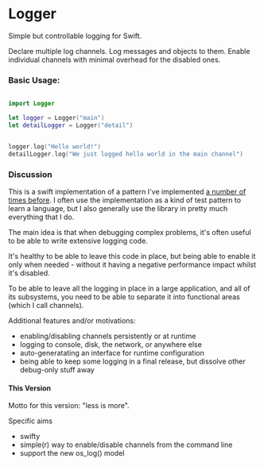 # Logger

Simple but controllable logging for Swift.

Declare multiple log channels. Log messages and objects to them. Enable individual channels with minimal overhead for the disabled ones.

### Basic Usage:

```swift

import Logger

let logger = Logger("main")
let detailLogger = Logger("detail")


logger.log("Hello world!")
detailLogger.log("We just logged hello world in the main channel")
```

### Discussion

This is a swift implementation of a pattern I've implemented [a number of times before](http://github.com/elegantchaos/ECLogging). I often use the implementation as a kind of test pattern to learn a language, but I also generally use the library in pretty much everything that I do. 

The main idea is that when debugging complex problems, it's often useful to be able to write extensive logging code. 

It's healthy to be able to leave this code in place, but being able to enable it only when needed - without it having a negative performance impact whilst it's disabled. 

To be able to leave all the logging in place in a large application, and all of its subsystems, you need to be able to separate it into functional areas (which I call channels).

Additional features and/or motivations:

- enabling/disabling channels persistently or at runtime
- logging to console, disk, the network, or anywhere else
- auto-generatating an interface for runtime configuration
- being able to keep some logging in a final release, but dissolve other debug-only stuff away

#### This Version

Motto for this version: "less is more".

Specific aims

- swifty
- simple(r) way to enable/disable channels from the command line
- support the new os_log() model



